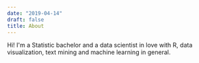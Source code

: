 ```yaml
---
date: "2019-04-14"
draft: false
title: About
---
```


Hi! I'm a Statistic bachelor and a data scientist in love with R, data visualization, text mining and machine learning in general. 


